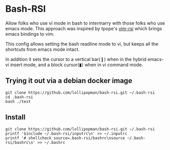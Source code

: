 # Bash-RSI

Allow folks who use vi mode in bash to intermarry with those folks who
use emacs mode. This approach was inspired by tpope's
[vim-rsi](https://github.com/tpope/vim-rsi) which brings emacs bindings
to vim.

This config allows setting the bash readline mode to vi, but keeps all
the shortcuts from emacs mode intact.

In addition it sets the cursor to a vertical bar(❙) when in the hybrid
emacs-vi insert mode, and a block cursor(▮) when in vi command mode.

## Trying it out via a debian docker image

    git clone https://github.com/lollipopman/bash-rsi.git ~/.bash-rsi
    cd .bash-rsi
    bash ./test

## Install

    git clone https://github.com/lollipopman/bash-rsi.git ~/.bash-rsi
    printf '$include ~/.bash-rsi/inputrc\n' >> ~/.inputrc
    printf '# shellcheck source=.bash-rsi/bashrc\nsource ~/.bash-rsi/bashrc\n' >> ~/.bashrc
